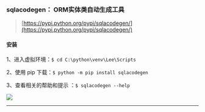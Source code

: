 ### sqlacodegen： ORM实体类自动生成工具

> [https://pypi.python.org/pypi/sqlacodegen/](https://pypi.python.org/pypi/sqlacodegen/)

#### 安装

1、进入虚拟环境：`$ cd C:\python\venv\Lee\Scripts`

2、使用 pip 下载：`$ python -m pip install sqlacodegen`

3、查看相关的帮助和提示 ：`$ sqlacodegen --help`

![](/assets/`D5ZGL0K2}`[4UJRDZBXG%291.png)

---



